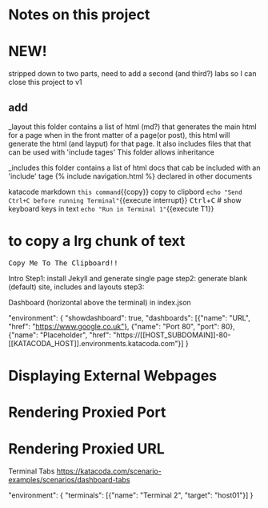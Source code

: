 # Notes on this project


# NEW!
stripped down to two parts,  need to add a second (and third?) labs  so I can close this project to v1


## add

_layout    this folder contains a list of html (md?) that generates the main html for a page
            when in the front matter of a page(or post), this html will generate the html (and layput) for that page. It also includes files that that can be used with 'include tages'
            This folder allows inheritance

_includes   this folder contains  a list of html docs that cab be included with an 'include' tage
                {% include navigation.html %}  declared in other documents


katacode markdown
`this command`{{copy}}   copy to clipbord
`echo "Send Ctrl+C before running Terminal"`{{execute interrupt}}
<kbd>Ctrl</kbd>+<kbd>C</kbd>    # show keyboard keys in text
`echo "Run in Terminal 1"`{{execute T1}}

# to copy  a lrg chunk of text
<pre class="file" data-target="clipboard">
Copy Me To The Clipboard!!
</pre>

Intro
Step1: install Jekyll and generate single page
step2: generate blank (default) site, includes and layouts
step3: 




Dashboard (horizontal above the terminal)
in index.json

"environment": {
    "showdashboard": true,
    "dashboards": [{"name": "URL", "href": "https://www.google.co.uk"},
        {"name": "Port 80", "port": 80},
        {"name": "Placeholder", "href": "https://[[HOST_SUBDOMAIN]]-80-[[KATACODA_HOST]].environments.katacoda.com"}]
}
#    Displaying External Webpages
#    Rendering Proxied Port
#    Rendering Proxied URL


Terminal Tabs
https://katacoda.com/scenario-examples/scenarios/dashboard-tabs

"environment": {
  "terminals": [{"name": "Terminal 2", "target": "host01"}]
}

